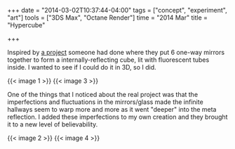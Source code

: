 +++
date = "2014-03-02T10:37:44-04:00"
tags = ["concept", "experiment", "art"]
tools = ["3DS Max", "Octane Render"]
time = "2014 Mar"
title = "Hypercube"

+++

Inspired by [a project](http://twistedsifter.com/2013/12/light-bending-cube-of-one-way-mirrors-numen-for-use/) someone had done where they put 6 one-way mirrors together to form a internally-reflecting cube, lit with fluorescent tubes inside. I wanted to see if I could do it in 3D, so I did.


{{< image 1 >}}
{{< image 3 >}}

One of the things that I noticed about the real project was that the imperfections and fluctuations in the mirrors/glass made the infinite hallways seem to warp more and more as it went "deeper" into the meta reflection. I added these imperfections to my own creation and they brought it to a new level of believability.

{{< image 2 >}}
{{< image 4 >}}
